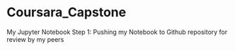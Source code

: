 # Coursara_Capstone
My Jupyter Notebook
Step 1: Pushing my Notebook to Github repository for review by my peers
